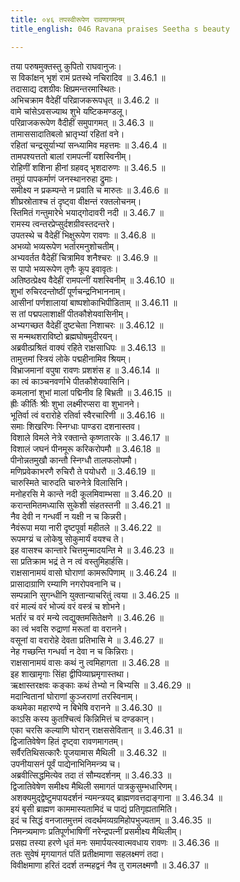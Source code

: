 ```yaml
---
title: ०४६ तपस्वीरूपेण रावणागमनम्
title_english: 046 Ravana praises Seetha s beauty

---
```

<div class="audioEmbed"  caption="श्रीराम-हरिसीताराममूर्ति-घनपाठिभ्यां वचनम्" src="https://archive.org/download/Ramayana-recitation-Sriram-harisItArAmamUrti-Ghanapaati-v2/Kanda_3/Kanda_3_ARK-046-Thapasvi_Roopena_Ravana_Agamanam.mp3"></div>

तया परुषमुक्तस्तु कुपितो राघवानुजः।  
स विकांक्षन् भृशं रामं प्रतस्थे नचिरादिव ॥ 3.46.1 ॥   
तदासाद्य दशग्रीवः क्षिप्रमन्तरमास्थितः।  
अभिचक्राम वैदेहीं परिव्राजकरूपधृत् ॥ 3.46.2 ॥   
वामे चांसेऽवसज्याथ शुभे यष्टिकमण्डलू।  
परिव्राजकरूपेण वैदीहीं समुपागमत् ॥ 3.46.3 ॥   
तामाससादातिबलो भ्रातृभ्यां रहितां वने।  
रहितां चन्द्रसूर्याभ्यां सन्ध्यामिव महत्तमः ॥ 3.46.4 ॥   
तामपश्यत्ततो बालां रामपत्नीं यशस्विनीम्।  
रोहिणीं शशिना हीनां ग्रहवद् भृशदारुणः ॥ 3.46.5 ॥   
तमुग्रं पापकर्माणं जनस्थानरुहा द्रुमाः।  
समीक्ष्य न प्रकम्पन्ते न प्रवाति च मारुतः ॥ 3.46.6 ॥   
शीघ्रस्रोताश्च तं दृष्ट्वा वीक्षन्तं रक्तलोचनम्।  
स्तिमितं गन्तुमारेभे भयाद्गोदावरी नदी ॥ 3.46.7 ॥   
रामस्य त्वन्तरप्रेप्सुर्दशग्रीवस्तदन्तरे।  
उपतस्थे च वैदेहीं भिक्षुरूपेण रावणः ॥ 3.46.8 ॥   
अभव्यो भव्यरूपेण भर्तारमनुशोचतीम्।  
अभ्यवर्तत वैदेहीं चित्रामिव शनैश्चरः ॥ 3.46.9 ॥   
स पापो भव्यरूपेण तृणैः कूप इवावृतः।  
अतिष्ठत्प्रेक्ष्य वैदेहीं रामपत्नीं यशस्विनीम् ॥ 3.46.10 ॥   
शुभां रुचिरदन्तोष्ठीं पूर्णचन्द्रनिभाननाम्।  
आसीनां पर्णशालायां बाष्पशोकाभिपीडिताम् ॥ 3.46.11 ॥   
स तां पद्मपलाशाक्षीं पीतकौशेयवासिनीम्।  
अभ्यगच्छत वैदेहीं दुष्टचेता निशाचरः ॥ 3.46.12 ॥   
स मन्मथशराविष्टो ब्रह्मघोषमुदीरयन्।  
अब्रवीत्प्रश्रितं वाक्यं रहिते राक्षसाधिपः ॥ 3.46.13 ॥   
तामुत्तमां स्त्रियं लोके पद्महीनामिव श्रियम्।  
विभ्राजमानां वपुषा रावणः प्रशशंस ह ॥ 3.46.14 ॥   
का त्वं काञ्चनवर्णाभे पीतकौशेयवासिनि।  
कमलानां शुभां मालां पद्मिनीव हि बिभ्रती ॥ 3.46.15 ॥   
ह्रीः कीर्तिः श्रीः शुभा लक्ष्मीरप्सरा वा शुभानने।  
भूतिर्वा त्वं वरारोहे रतिर्वा स्वैरचारिणी ॥ 3.46.16 ॥   
समाः शिखरिणः स्निग्धाः पाण्डरा दशनास्तव।  
विशाले विमले नेत्रे रक्तान्ते कृष्णतारके ॥ 3.46.17 ॥   
विशालं जघनं पीनमूरू करिकरोपमौ ॥ 3.46.18 ॥   
पीनोन्नतमुखौ कान्तौ स्निग्धौ तालफलोपमौ।  
मणिप्रवेकाभरणै रुचिरौ ते पयोधरौ ॥ 3.46.19 ॥   
चारुस्मिते चारुदति चारुनेत्रे विलासिनि।  
मनोहरसि मे कान्ते नदी कूलमिवाम्भसा ॥ 3.46.20 ॥   
करान्तमितमध्यासि सुकेशी संहतस्तनी ॥ 3.46.21 ॥   
नैव देवी न गन्धर्वी न यक्षी न च किन्नरी।  
नैवंरूपा मया नारी दृष्टपूर्वा महीतले ॥ 3.46.22 ॥   
रूपमग्य्रं च लोकेषु सोकुमार्यं वयश्च ते।  
इह वासश्च कान्तारे चित्तमुन्मादयन्ति मे ॥ 3.46.23 ॥   
सा प्रतिक्राम भद्रं ते न त्वं वस्तुमिहार्हसि।  
राक्षसानामयं वासो घोराणां कामरूपिणाम् ॥ 3.46.24 ॥   
प्रासादाग्राणि रम्याणि नगरोपवनानि च।  
सम्पन्नानि सुगन्धीनि युक्तान्याचरितुं त्वया ॥ 3.46.25 ॥   
वरं माल्यं वरं भोज्यं वरं वस्त्रं च शोभने।  
भर्तारं च वरं मन्ये त्वद्युक्तमसितेक्षणे ॥ 3.46.26 ॥   
का त्वं भवसि रुद्राणां मरूतां वा वरानने।  
वसूनां वा वरारोहे देवता प्रतिभासि मे ॥ 3.46.27 ॥   
नेह गच्छन्ति गन्धर्वा न देवा न च किन्निराः।  
राक्षसानामयं वासः कथं नु त्वमिहागता ॥ 3.46.28 ॥   
इह शाखामृगाः सिंहा द्वीपिव्याघ्रमृगास्तथा।  
ऋक्षास्तरक्षवः कङ्काः कथं तेभ्यो न बिभ्यसि ॥ 3.46.29 ॥   
मदान्वितानां घोराणां कुञ्जराणां तरस्विनाम्।  
कथमेका महारण्ये न बिभेषि वरानने ॥ 3.46.30 ॥   
काऽसि कस्य कुतश्चित्वं किन्निमित्तं च दण्डकान्।  
एका चरसि कल्याणि घोरान् राक्षससेवितान् ॥ 3.46.31 ॥   
द्विजातिवेषेण हितं दृष्ट्वा रावणमागतम्।  
सर्वैरतिथिसत्कारैः पूजयामास मैथिली ॥ 3.46.32 ॥   
उपनीयासनं पूर्वं पाद्येनाभिनिमन्त्र्य च।  
अब्रवीत्सिद्धमित्येव तदा तं सौम्यदर्शनम् ॥ 3.46.33 ॥   
द्विजातिवेषेण समीक्ष्य मैथिली समागतं पात्रकुसुम्भधारिणम्।  
अशक्यमुद्द्वेष्टुमपायदर्शनं न्यमन्त्रयद् ब्राह्मणवत्तदाङ्गाना ॥ 3.46.34 ॥   
इयं बृसी ब्राह्मण काममास्यतामिदं च पाद्यं प्रतिगृह्यतामिति।  
इदं च सिद्धं वनजातमुत्तमं त्वदर्थमव्यग्रमिहोपभुज्यताम् ॥ 3.46.35 ॥   
निमन्त्र्यमाणः प्रतिपूर्णभाषिणीं नरेन्द्रपत्नीं प्रसमीक्ष्य मैथिलीम्।  
प्रसह्य तस्या हरणे धृतं मनः समार्पयत्स्वात्मवधाय रावणः ॥ 3.46.36 ॥   
ततः सुवेषं मृगयागतं पतिं प्रतीक्षमाणा सहलक्ष्मणं तदा।  
विवीक्षमाणा हरितं ददर्श तन्महद्वनं नैव तु रामलक्ष्मणौ ॥ 3.46.37 ॥   